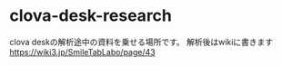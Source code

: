 # clova-desk-research
clova deskの解析途中の資料を乗せる場所です。
解析後はwikiに書きます
https://wiki3.jp/SmileTabLabo/page/43

